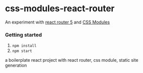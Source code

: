 # css-modules-react-router

An experiment with [react router 5](https://reacttraining.com/react-router/) and [CSS Modules](https://github.com/css-modules/css-modules)

### Getting started

1. `npm install`
2. `npm start`

a boilerplate react project with react router, css module, static site generation 
